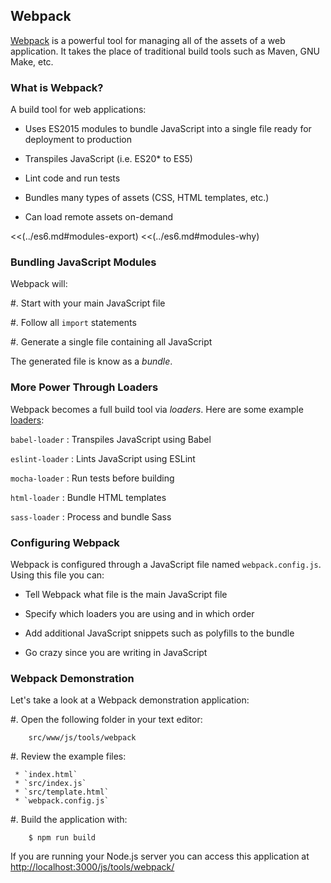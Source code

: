 ## Webpack

[Webpack][] is a powerful tool for managing all of the assets of a web
application.  It takes the place of traditional build tools such as
Maven, GNU Make, etc.

### What is Webpack?

A build tool for web applications:

  * Uses ES2015 modules to bundle JavaScript into a single file ready
    for deployment to production

  * Transpiles JavaScript (i.e. ES20* to ES5)

  * Lint code and run tests

  * Bundles many types of assets (CSS, HTML templates, etc.)

  * Can load remote assets on-demand

<!-- === Refresher on JavaScript Modules === -->
<<(../es6.md#modules-export)
<<(../es6.md#modules-why)

### Bundling JavaScript Modules

Webpack will:

  #. Start with your main JavaScript file

  #. Follow all `import` statements

  #. Generate a single file containing all JavaScript

The generated file is know as a *bundle*.

### More Power Through Loaders

Webpack becomes a full build tool via *loaders*.  Here are some
example [loaders][]:

`babel-loader`
  : Transpiles JavaScript using Babel

`eslint-loader`
  : Lints JavaScript using ESLint

`mocha-loader`
  : Run tests before building

`html-loader`
  : Bundle HTML templates

`sass-loader`
  : Process and bundle Sass

### Configuring Webpack

Webpack is configured through a JavaScript file named
`webpack.config.js`.  Using this file you can:

  * Tell Webpack what file is the main JavaScript file

  * Specify which loaders you are using and in which order

  * Add additional JavaScript snippets such as polyfills to the bundle

  * Go crazy since you are writing in JavaScript

### Webpack Demonstration

Let's take a look at a Webpack demonstration application:

  #. Open the following folder in your text editor:

        src/www/js/tools/webpack

  #. Review the example files:

     * `index.html`
     * `src/index.js`
     * `src/template.html`
     * `webpack.config.js`

  #. Build the application with:

        $ npm run build

If you are running your Node.js server you can access this
application at <http://localhost:3000/js/tools/webpack/>

<!-- === Links === -->
[webpack]: https://webpack.js.org/
[loaders]: https://webpack.js.org/loaders
